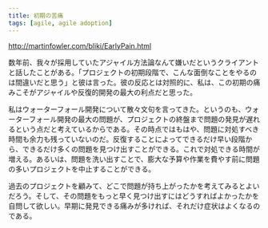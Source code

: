 ```yaml
---
title: 初期の苦痛
tags: [agile, agile adoption]
---
```


http://martinfowler.com/bliki/EarlyPain.html

数年前、我々が採用していたアジャイル方法論なんて嫌いだというクライアントと話したことがある。「プロジェクトの初期段階で、こんな面倒なことをやるのは間違いだと思う」と彼は言った。彼の反応とは対照的に、私は、この初期の痛みこそがアジャイルや反復的開発の最大の利点だと思った。

私はウォーターフォール開発について散々文句を言ってきた。というのも、ウォーターフォール開発の最大の問題が、プロジェクトの終盤まで問題の発見が遅れるという点だと考えているからである。その時点ではもはや、問題に対処すべき時間も余力も残っていないのだ。反復することによってできるだけ早い段階から、できるだけ多くの問題を見つけ出すことができる。これで対処できる時間が増える。あるいは、問題を洗い出すことで、膨大な予算や作業を費やす前に問題の多いプロジェクトを中止することができる。

過去のプロジェクトを顧みて、どこで問題が持ち上がったかを考えてみるとよいだろう。そして、その問題をもっと早く見つけ出すにはどうすればよかったかを自問して欲しい。早期に発見できる痛みが多ければ、それだけ症状はよくなるのである。
